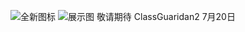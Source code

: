 ![全新图标](https://github.com/cyyChenYiyi/blog/assets/174167578/4708b9e5-97da-46db-9e1b-ab3ca7856776)
![展示图](https://github.com/cyyChenYiyi/blog/assets/174167578/8023d1d2-8461-4664-8f4e-ad2bed6d36df)
敬请期待 ClassGuaridan2 7月20日